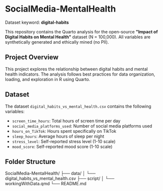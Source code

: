 # SocialMedia-MentalHealth

Dataset keyword: **digital-habits**

This repository contains the Quarto analysis for the open-source **"Impact of Digital Habits on Mental Health"** dataset (N = 100,000). All variables are synthetically generated and ethically mined (no PII).

## Project Overview

This project explores the relationship between digital habits and mental health indicators. The analysis follows best practices for data organization, loading, and exploration in R using Quarto.

## Dataset

The dataset `digital_habits_vs_mental_health.csv` contains the following variables:
- `screen_time_hours`: Total hours of screen time per day
- `social_media_platforms_used`: Number of social media platforms used
- `hours_on_TikTok`: Hours spent specifically on TikTok
- `sleep_hours`: Average hours of sleep per night
- `stress_level`: Self-reported stress level (1-10 scale)
- `mood_score`: Self-reported mood score (1-10 scale)

## Folder Structure
SocialMedia-MentalHealth/
├── data/
│ └── digital_habits_vs_mental_health.csv
├── script/
│ └── workingWithData.qmd
└── README.md
